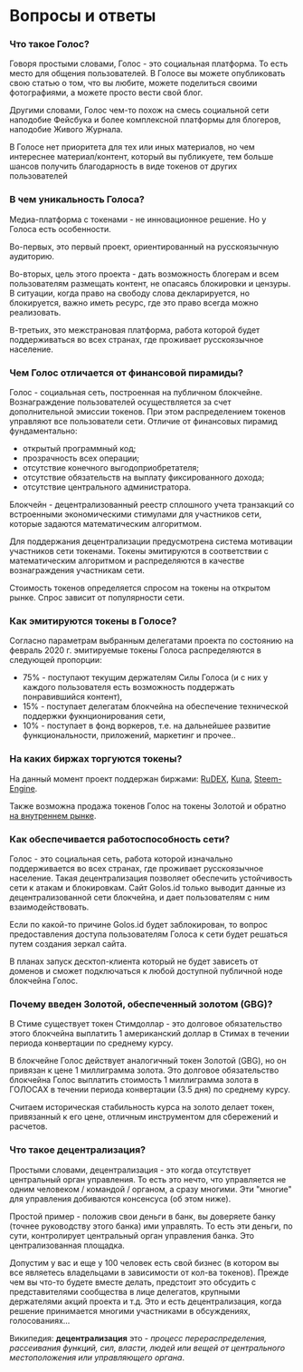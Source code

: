 # Вопросы и ответы

### **Что такое Голос?**

Говоря простыми словами, Голос - это социальная платформа. То есть место для общения пользователей. В Голосе вы можете опубликовать свою статью о том, что вы любите, можете поделиться своими фотографиями, а можете просто вести свой блог.

Другими словами, Голос чем-то похож на смесь социальной сети наподобие Фейсбука и более комплексной платформы для блогеров, наподобие Живого Журнала.

В Голосе нет приоритета для тех или иных материалов, но чем интереснее материал/контент, который вы публикуете, тем больше шансов получить благодарность в виде токенов от других пользователей

### **В чем уникальность Голоса?**

Медиа-платформа с токенами - не инновационное решение. Но у Голоса есть особенности.

Во-первых, это первый проект, ориентированный на русскоязычную аудиторию. 

Во-вторых, цель этого проекта - дать возможность блогерам и всем пользователям размещать контент, не опасаясь блокировки и цензуры. В ситуации, когда право на свободу слова декларируется, но блокируется, важно иметь ресурс, где это право всегда можно реализовать.

В-третьих, это межстрановая платформа, работа которой будет поддерживаться во всех странах, где проживает русскоязычное население.

### **Чем Голос отличается от финансовой пирамиды?**

Голос - социальная сеть, построенная на публичном блокчейне. Вознаграждение пользователей осуществляется за счет дополнительной эмиссии токенов. При этом распределением токенов управляют все пользователи сети. Отличие от финансовых пирамид фундаментально:

* открытый программный код;
* прозрачность всех операции;
* отсутствие конечного выгодоприобретателя;
* отсутствие обязательств на выплату фиксированного дохода;
* отсутствие центрального администратора.

Блокчейн - децентрализованный реестр сплошного учета транзакций со встроенными экономическими стимулами для участников сети, которые задаются математическим алгоритмом.

Для поддержания децентрализации предусмотрена система мотивации участников сети токенами. Токены эмитируются в соответствии с математическим алгоритмом и распределяются в качестве вознаграждения участникам сети.

Стоимость токенов определяется спросом на токены на открытом рынке. Спрос зависит от популярности сети.

### **Как эмитируются токены в Голосе?** 

Согласно параметрам выбранным делегатами проекта по состоянию на февраль 2020 г. эмитируемые токены Голоса распределяются в следующей пропорции:

* 75% - поступают текущим держателям Силы Голоса \(и с них у каждого пользователя есть возможность поддержать понравившийся контент\),
* 15% - поступает делегатам блокчейна на обеспечение технической поддержки фукнционирования сети,
* 10% - поступает в фонд воркеров, т.е. на дальнейшее развитие функциональности, приложений, маркетинг и прочее..

### **На каких биржах торгуются токены?**

На данный момент проект поддержан биржами: [RuDEX](https://rudex.org/), [Kuna](https://kuna.io/), [Steem-Engine](https://steem-engine.com/?p=market&t=GOLOSP).

Также возможна продажа токенов Голос на токены Золотой и обратно [на внутреннем рынке](https://golos.io/market).

### **Как обеспечивается работоспособность сети?**

Голос - это социальная сеть, работа которой изначально поддерживается во всех странах, где проживает русскоязычное население. Такая децентрализация позволяет обеспечить устойчивость сети к атакам и блокировкам. Сайт Golos.id только выводит данные из децентрализованной сети блокчейна, и дает пользователям с ним взаимодействовать. 

Если по какой-то причине Golos.id будет заблокирован, то вопрос предоставления доступа пользователям Голоса к сети будет решаться путем создания зеркал сайта.

В планах запуск десктоп-клиента который не будет зависеть от доменов и сможет подключаться к любой доступной публичной ноде блокчейна Голос. 

### **Почему введен Золотой, обеспеченный золотом \(GBG\)?**

В Стиме существует токен Стимдоллар - это долговое обязательство этого блокчейна выплатить 1 американский доллар в Стимах в течении периода конвертации по среднему курсу.

В блокчейне Голос действует аналогичный токен Золотой \(GBG\), но он привязан к цене 1 миллиграмма золота. Это долговое обязательство блокчейна Голос выплатить стоимость 1 миллиграмма золота в ГОЛОСАХ в течении периода конвертации \(3.5 дня\) по среднему курсу.

Считаем историческая стабильность курса на золото делает токен, привязанный к его цене, отличным инструментом для сбережений и расчетов.

### **Что такое децентрализация?**

Простыми словами, децентрализация - это когда отсутствует центральный орган управления. То есть это нечто, что управляется не одним человеком / командой / органом, а сразу многими. Эти "многие" для управления добиваются консенсуса \(об этом ниже\).

Простой пример - положив свои деньги в банк, вы доверяете банку \(точнее руководству этого банка\) ими управлять. То есть эти деньги, по сути, контролирует центральный орган управления банка. Это централизованная площадка.

Допустим у вас и еще у 100 человек есть свой бизнес \(в котором вы все являетесь владельцами в зависимости от кол-ва токенов\). Прежде чем вы что-то будете вместе делать, предстоит это обсудить с представителями сообщества в лице делегатов, крупными держателями акций проекта и т.д. Это и есть децентрализация, когда решение принимается многими участниками в обсуждениях, голосованиях...

Википедия: **децентрализация** это - _процесс перераспределения, рассеивания функций, сил, власти, людей или вещей от центрального местоположения или управляющего органа_.

